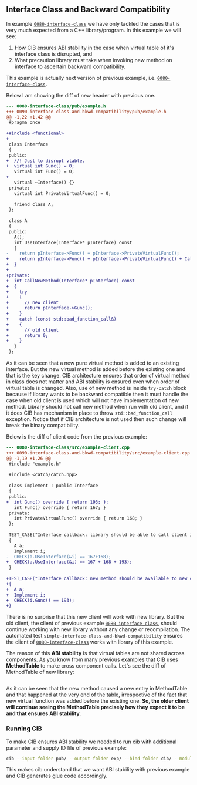## Interface Class and Backward Compatibility

In example [`0080-interface-class`](../0080-interface-class) we have only tackled the cases that is very much expected from a C++ library/program. In this example we will see:
 1. How CIB ensures ABI stability in the case when virtual table of it's interface class is disrupted, and
 2. What precaution library must take when invoking new method on interface to ascertain backward compatibility.
 
This example is actually next version of previous example, i.e. [`0080-interface-class`](../0080-interface-class).

Below I am showing the diff of new header with previous one.

```diff
--- 0080-interface-class/pub/example.h
+++ 0090-interface-class-and-bkwd-compatibility/pub/example.h
@@ -1,22 +1,42 @@
 #pragma once
 
+#include <functional>
+
 class Interface
 {
 public:
+  //! Just to disrupt vtable.
+  virtual int Gunc() = 0;
   virtual int Func() = 0;
+
   virtual ~Interface() {}
 private:
   virtual int PrivateVirtualFunc() = 0;
 
   friend class A;
 };
 
 class A
 {
 public:
   A();
   int UseInterface(Interface* pInterface) const
   {
-    return pInterface->Func() + pInterface->PrivateVirtualFunc();
+    return pInterface->Func() + pInterface->PrivateVirtualFunc() + CallNewMethod(pInterface);
+  }
+
+private:
+  int CallNewMethod(Interface* pInterface) const
+  {
+    try
+    {
+      // new client
+      return pInterface->Gunc();
+    }
+    catch (const std::bad_function_call&)
+    {
+      // old client
+      return 0;
+    }
   }
 };

```

As it can be seen that a new pure virtual method is added to an existing interface. But the new virtual method is added before the existing one and that is the key change. CIB architecture ensures that order of virtual method in class does not matter and ABI stability is ensured even when order of virtual table is changed. Also, use of new method is inside `try-catch` block because if library wants to be backward compatible then it must handle the case when old client is used which will not have implementation of new method. Library should not call new method when run with old client, and if it does CIB has mechanism in place to throw `std::bad_function_call` exception. Notice that if CIB architecture is not used then such change will break the binary compatibility.

Below is the diff of client code from the previous example:

```diff
--- 0080-interface-class/src/example-client.cpp
+++ 0090-interface-class-and-bkwd-compatibility/src/example-client.cpp
@@ -1,19 +1,26 @@
 #include "example.h"
 
 #include <catch/catch.hpp>
 
 class Implement : public Interface
 {
 public:
+  int Gunc() override { return 193; };
   int Func() override { return 167; }
 private:
   int PrivateVirtualFunc() override { return 168; }
 };
 
 TEST_CASE("Interface callback: library should be able to call client implemented function")
 {
   A a;
   Implement i;
-  CHECK(a.UseInterface(&i) == 167+168);
+  CHECK(a.UseInterface(&i) == 167 + 168 + 193);
 }
 
+TEST_CASE("Interface callback: new method should be available to new clients")
+{
+  A a;
+  Implement i;
+  CHECK(i.Gunc() == 193);
+}

```

There is no surprise that this new client will work with new library. But the old client, the client of previous example [`0080-interface-class`](../0080-interface-class), should continue working with new library without any change or recompilation. The automated test `simple-interface-class-and-bkwd-compatibility` ensures the client of [`0080-interface-class`](../0080-interface-class) works with library of this example.

The reason of this **ABI stability** is that virtual tables are not shared across components. As you know from many previous examples that CIB uses **MethodTable** to make cross component calls. Let's see the diff of MethodTable of new library:

```diff

```

As it can be seen that the new method caused a new entry in MethodTable and that happened at the very end of the table, irrespective of the fact that new virtual function was added before the existing one. **So, the older client will continue seeing the MethodTable precisely how they expect it to be and that ensures ABI stability**.

### Running CIB
To make CIB ensures ABI stability we needed to run cib with additional parameter and supply ID file of previous example:

```sh
cib --input-folder pub/ --output-folder exp/ --bind-folder cib/ --module Example -c ../0080-interface-class/cib/__zz_cib_Example-ids.h
```

This makes cib understand that we want ABI stability with previous example and CIB generates glue code accordingly.

